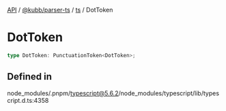 [API](../../../../../packages.md) / [@kubb/parser-ts](../../../index.md) / [ts](../index.md) / DotToken

# DotToken

```ts
type DotToken: PunctuationToken<DotToken>;
```

## Defined in

node\_modules/.pnpm/typescript@5.6.2/node\_modules/typescript/lib/typescript.d.ts:4358
